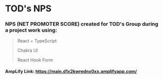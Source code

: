 # TOD's NPS

### NPS (NET PROMOTER SCORE) created for TOD's Group during a project work using:

> React + TypeScript
>
> Chakra UI
>
> React Hook Form


#### AmpLify Link: https://main.d1x2kwrednx0xx.amplifyapp.com/
